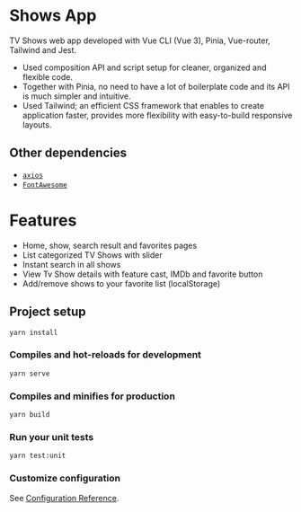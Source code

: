 # Shows App
TV Shows web app developed with Vue CLI (Vue 3), Pinia, Vue-router, Tailwind and Jest.

- Used composition API and script setup for cleaner, organized and flexible code.
- Together with Pinia, no need to have a lot of boilerplate code and its API is much simpler and intuitive.
- Used Tailwind; an efficient CSS framework that enables to create application faster, provides more flexibility with easy-to-build responsive layouts.

## Other dependencies
 - [`axios`](https://github.com/axios/axios)
 - [`FontAwesome`](https://fontawesome.com/)

# Features

- Home, show, search result and favorites pages
- List categorized TV Shows with slider
- Instant search in all shows 
- View Tv Show details with feature cast, IMDb and favorite button
- Add/remove shows to your favorite list (localStorage)
 

## Project setup
```
yarn install
```

### Compiles and hot-reloads for development
```
yarn serve
```

### Compiles and minifies for production
```
yarn build
```

### Run your unit tests
```
yarn test:unit
```

### Customize configuration
See [Configuration Reference](https://cli.vuejs.org/config/).
